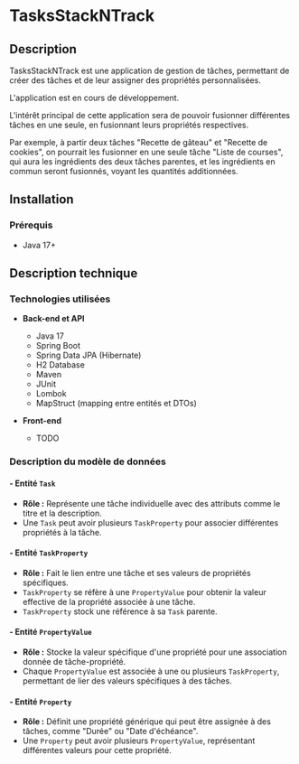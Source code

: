 # TasksStackNTrack

## Description

TasksStackNTrack est une application de gestion de tâches, permettant de créer des tâches et de leur assigner des propriétés personnalisées.

L'application est en cours de développement.

L'intérêt principal de cette application sera de pouvoir fusionner différentes tâches en une seule, en fusionnant leurs propriétés respectives.

Par exemple, à partir deux tâches "Recette de gâteau" et "Recette de cookies", on pourrait les fusionner en une seule tâche "Liste de courses", qui aura les ingrédients des deux tâches parentes, et les ingrédients en commun seront fusionnés, voyant les quantités additionnées.

## Installation

### Prérequis

- Java 17+

## Description technique

### Technologies utilisées

- **Back-end et API**
  - Java 17
  - Spring Boot
  - Spring Data JPA (Hibernate)
  - H2 Database
  - Maven
  - JUnit
  - Lombok
  - MapStruct (mapping entre entités et DTOs)

- **Front-end**
  - TODO

### Description du modèle de données

#### - Entité `Task`
- **Rôle :** Représente une tâche individuelle avec des attributs comme le titre et la description.
- Une `Task` peut avoir plusieurs `TaskProperty` pour associer différentes propriétés à la tâche.

#### - Entité `TaskProperty`
- **Rôle :** Fait le lien entre une tâche et ses valeurs de propriétés spécifiques.
- `TaskProperty` se réfère à une `PropertyValue` pour obtenir la valeur effective de la propriété associée à une tâche.
- `TaskProperty` stock une référence à sa `Task` parente.

#### - Entité `PropertyValue`
- **Rôle :** Stocke la valeur spécifique d'une propriété pour une association donnée de tâche-propriété.
- Chaque `PropertyValue` est associée à une ou plusieurs `TaskProperty`, permettant de lier des valeurs spécifiques à des tâches.

#### - Entité `Property`
- **Rôle :** Définit une propriété générique qui peut être assignée à des tâches, comme "Durée" ou "Date d'échéance".
- Une `Property` peut avoir plusieurs `PropertyValue`, représentant différentes valeurs pour cette propriété.
